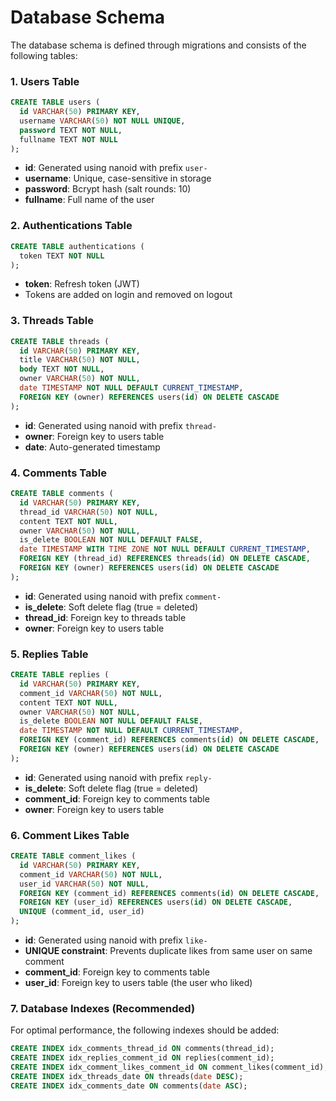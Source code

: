 # Database Schema

The database schema is defined through migrations and consists of the following tables:

### 1. Users Table

```sql
CREATE TABLE users (
  id VARCHAR(50) PRIMARY KEY,
  username VARCHAR(50) NOT NULL UNIQUE,
  password TEXT NOT NULL,
  fullname TEXT NOT NULL
);
```

- **id**: Generated using nanoid with prefix `user-`
- **username**: Unique, case-sensitive in storage
- **password**: Bcrypt hash (salt rounds: 10)
- **fullname**: Full name of the user

### 2. Authentications Table

```sql
CREATE TABLE authentications (
  token TEXT NOT NULL
);
```

- **token**: Refresh token (JWT)
- Tokens are added on login and removed on logout

### 3. Threads Table

```sql
CREATE TABLE threads (
  id VARCHAR(50) PRIMARY KEY,
  title VARCHAR(50) NOT NULL,
  body TEXT NOT NULL,
  owner VARCHAR(50) NOT NULL,
  date TIMESTAMP NOT NULL DEFAULT CURRENT_TIMESTAMP,
  FOREIGN KEY (owner) REFERENCES users(id) ON DELETE CASCADE
);
```

- **id**: Generated using nanoid with prefix `thread-`
- **owner**: Foreign key to users table
- **date**: Auto-generated timestamp

### 4. Comments Table

```sql
CREATE TABLE comments (
  id VARCHAR(50) PRIMARY KEY,
  thread_id VARCHAR(50) NOT NULL,
  content TEXT NOT NULL,
  owner VARCHAR(50) NOT NULL,
  is_delete BOOLEAN NOT NULL DEFAULT FALSE,
  date TIMESTAMP WITH TIME ZONE NOT NULL DEFAULT CURRENT_TIMESTAMP,
  FOREIGN KEY (thread_id) REFERENCES threads(id) ON DELETE CASCADE,
  FOREIGN KEY (owner) REFERENCES users(id) ON DELETE CASCADE
);
```

- **id**: Generated using nanoid with prefix `comment-`
- **is_delete**: Soft delete flag (true = deleted)
- **thread_id**: Foreign key to threads table
- **owner**: Foreign key to users table

### 5. Replies Table

```sql
CREATE TABLE replies (
  id VARCHAR(50) PRIMARY KEY,
  comment_id VARCHAR(50) NOT NULL,
  content TEXT NOT NULL,
  owner VARCHAR(50) NOT NULL,
  is_delete BOOLEAN NOT NULL DEFAULT FALSE,
  date TIMESTAMP NOT NULL DEFAULT CURRENT_TIMESTAMP,
  FOREIGN KEY (comment_id) REFERENCES comments(id) ON DELETE CASCADE,
  FOREIGN KEY (owner) REFERENCES users(id) ON DELETE CASCADE
);
```

- **id**: Generated using nanoid with prefix `reply-`
- **is_delete**: Soft delete flag (true = deleted)
- **comment_id**: Foreign key to comments table
- **owner**: Foreign key to users table

### 6. Comment Likes Table

```sql
CREATE TABLE comment_likes (
  id VARCHAR(50) PRIMARY KEY,
  comment_id VARCHAR(50) NOT NULL,
  user_id VARCHAR(50) NOT NULL,
  FOREIGN KEY (comment_id) REFERENCES comments(id) ON DELETE CASCADE,
  FOREIGN KEY (user_id) REFERENCES users(id) ON DELETE CASCADE,
  UNIQUE (comment_id, user_id)
);
```

- **id**: Generated using nanoid with prefix `like-`
- **UNIQUE constraint**: Prevents duplicate likes from same user on same comment
- **comment_id**: Foreign key to comments table
- **user_id**: Foreign key to users table (the user who liked)

### 7. Database Indexes (Recommended)

For optimal performance, the following indexes should be added:

```sql
CREATE INDEX idx_comments_thread_id ON comments(thread_id);
CREATE INDEX idx_replies_comment_id ON replies(comment_id);
CREATE INDEX idx_comment_likes_comment_id ON comment_likes(comment_id);
CREATE INDEX idx_threads_date ON threads(date DESC);
CREATE INDEX idx_comments_date ON comments(date ASC);
```